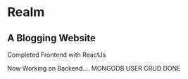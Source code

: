 # Realm

## A Blogging Website
Completed Frontend with ReactJs

Now Working on Backend....
MONGODB USER CRUD DONE
